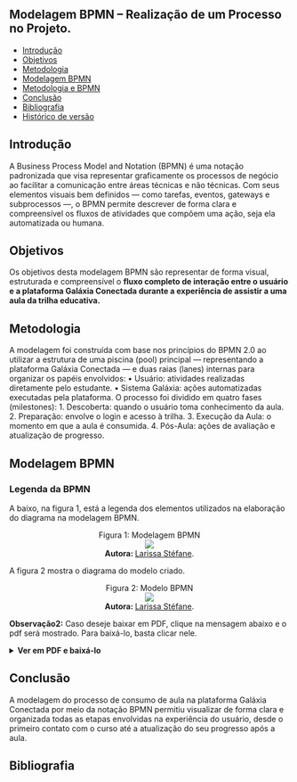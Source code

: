 ## Modelagem BPMN – Realização de um Processo no Projeto.

- [Introdução](#Introdução)
- [Objetivos](#Objetivos)
- [Metodologia](#Metodologia)
- [Modelagem BPMN](#Modelagem-BPMN)
- [Metodologia e BPMN](#Metodologia-e-BPMN)
- [Conclusão](#Conclusão)
- [Bibliografia](#Bibliografia)
- [Histórico de versão](#Histórico-de-versão)


## Introdução

A Business Process Model and Notation (BPMN) é uma notação padronizada que visa representar graficamente os processos de negócio ao facilitar a comunicação entre áreas técnicas e não técnicas. Com seus elementos visuais bem definidos — como tarefas, eventos, gateways e subprocessos —, o BPMN permite descrever de forma clara e compreensível os fluxos de atividades que compõem uma ação, seja ela automatizada ou humana.

## Objetivos

Os objetivos desta modelagem BPMN são representar de forma visual, estruturada e compreensível o **fluxo completo de interação entre o usuário e a plataforma Galáxia Conectada durante a experiência de assistir a uma aula da trilha educativa.** 

## Metodologia

A modelagem foi construída com base nos princípios do BPMN 2.0 ao utilizar a estrutura de uma piscina (pool) principal — representando a plataforma Galáxia Conectada — e duas raias (lanes) internas para organizar os papéis envolvidos:
    • Usuário: atividades realizadas diretamente pelo estudante.
    • Sistema Galáxia: ações automatizadas executadas pela plataforma.
O processo foi dividido em quatro fases (milestones):
    1. Descoberta: quando o usuário toma conhecimento da aula.
    2. Preparação: envolve o login e acesso à trilha.
    3. Execução da Aula: o momento em que a aula é consumida.
    4. Pós-Aula: ações de avaliação e atualização de progresso.

## Modelagem BPMN

### Legenda da BPMN

A baixo, na figura 1, está a legenda dos elementos utilizados na elaboração do diagrama na modelagem BPMN.

<div align="center">
    Figura 1: Modelagem BPMN 
    <br>
    <img src="imagem">
    <br>
     <b> Autora: </b> <a href="https://github.com/SkywalkerSupreme">Larissa Stéfane</a>.
    <br>
</div>


A figura 2 mostra o diagrama do modelo criado.

<div align="center">
    Figura 2: Modelo BPMN 
    <br>
    <img src="imagem">
    <br>
     <b> Autora: </b> <a href="https://github.com/SkywalkerSupreme">Larissa Stéfane</a>.
    <br>
</div>


**Observação2:** Caso deseje baixar em PDF, clique na mensagem abaixo e o pdf será mostrado. Para baixá-lo, basta clicar nele.

<details>
  <summary size="20"><b> Ver em PDF e baixá-lo </b></summary> 

<a href="pdf" target="_blank">
  <img src="jpg" alt="Abrir PDF" width="1000">
</a>

<b> Autora: </b> <a href="https://github.com/SkywalkerSupreme">Larissa Stéfane</a>.

</details>

## Conclusão

A modelagem do processo de consumo de aula na plataforma Galáxia Conectada por meio da notação BPMN permitiu visualizar de forma clara e organizada todas as etapas envolvidas na experiência do usuário, desde o primeiro contato com o curso até a atualização do seu progresso após a aula. 

## Bibliografia
